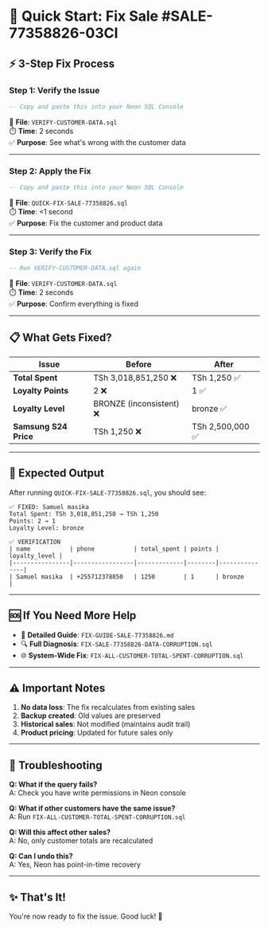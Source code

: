 # 🚀 Quick Start: Fix Sale #SALE-77358826-03CI

## ⚡ 3-Step Fix Process

### Step 1: Verify the Issue
```sql
-- Copy and paste this into your Neon SQL Console
```
📄 **File**: `VERIFY-CUSTOMER-DATA.sql`  
⏱️ **Time**: 2 seconds  
✅ **Purpose**: See what's wrong with the customer data

---

### Step 2: Apply the Fix
```sql
-- Copy and paste this into your Neon SQL Console
```
📄 **File**: `QUICK-FIX-SALE-77358826.sql`  
⏱️ **Time**: <1 second  
✅ **Purpose**: Fix the customer and product data

---

### Step 3: Verify the Fix
```sql
-- Run VERIFY-CUSTOMER-DATA.sql again
```
📄 **File**: `VERIFY-CUSTOMER-DATA.sql`  
⏱️ **Time**: 2 seconds  
✅ **Purpose**: Confirm everything is fixed

---

## 📋 What Gets Fixed?

| Issue | Before | After |
|-------|--------|-------|
| **Total Spent** | TSh 3,018,851,250 ❌ | TSh 1,250 ✅ |
| **Loyalty Points** | 2 ❌ | 1 ✅ |
| **Loyalty Level** | BRONZE (inconsistent) ❌ | bronze ✅ |
| **Samsung S24 Price** | TSh 1,250 ❌ | TSh 2,500,000 ✅ |

---

## 🎯 Expected Output

After running `QUICK-FIX-SALE-77358826.sql`, you should see:

```
✅ FIXED: Samuel masika
Total Spent: TSh 3,018,851,250 → TSh 1,250
Points: 2 → 1
Loyalty Level: bronze

✅ VERIFICATION
| name           | phone           | total_spent | points | loyalty_level |
|----------------|-----------------|-------------|--------|---------------|
| Samuel masika  | +255712378850   | 1250        | 1      | bronze        |
```

---

## 🆘 If You Need More Help

- 📖 **Detailed Guide**: `FIX-GUIDE-SALE-77358826.md`
- 🔍 **Full Diagnosis**: `FIX-SALE-77358826-DATA-CORRUPTION.sql`
- 🌐 **System-Wide Fix**: `FIX-ALL-CUSTOMER-TOTAL-SPENT-CORRUPTION.sql`

---

## ⚠️ Important Notes

1. **No data loss**: The fix recalculates from existing sales
2. **Backup created**: Old values are preserved
3. **Historical sales**: Not modified (maintains audit trail)
4. **Product pricing**: Updated for future sales only

---

## 🔧 Troubleshooting

**Q: What if the query fails?**  
A: Check you have write permissions in Neon console

**Q: What if other customers have the same issue?**  
A: Run `FIX-ALL-CUSTOMER-TOTAL-SPENT-CORRUPTION.sql`

**Q: Will this affect other sales?**  
A: No, only customer totals are recalculated

**Q: Can I undo this?**  
A: Yes, Neon has point-in-time recovery

---

## ✨ That's It!

You're now ready to fix the issue. Good luck! 🎉

